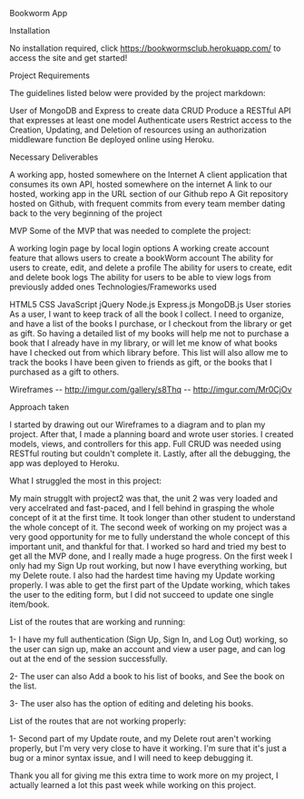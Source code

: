 Bookworm App

Installation

No installation required, click https://bookwormsclub.herokuapp.com/ to access the site and get started!

Project Requirements

The guidelines listed below were provided by the project markdown:

User of MongoDB and Express to create data CRUD Produce a RESTful API that expresses at least one model Authenticate users Restrict access to the Creation, Updating, and Deletion of resources using an authorization middleware function Be deployed online using Heroku.

Necessary Deliverables

A working app, hosted somewhere on the Internet A client application that consumes its own API, hosted somewhere on the internet A link to our hosted, working app in the URL section of our Github repo A Git repository hosted on Github, with frequent commits from every team member dating back to the very beginning of the project

MVP Some of the MVP that was needed to complete the project:

A working login page by local login options
A working create account feature that allows users to create a bookWorm account
The ability for users to create, edit, and delete a profile
The ability for users to create, edit and delete book logs
The ability for users to be able to view logs from previously added ones
Technologies/Frameworks used

HTML5
CSS
JavaScript
jQuery
Node.js
Express.js
MongoDB.js
User stories As a user, I want to keep track of all the book I collect. I need to organize, and have a list of the books I purchase, or I checkout from the library or get as gift. So having a detailed list of my books will help me not to purchase a book that I already have in my library, or will let me know of what books have I checked out from which library before. This list will also allow me to track the books I have been given to friends as gift, or the books that I purchased as a gift to others.

Wireframes -- http://imgur.com/gallery/s8Thq -- http://imgur.com/Mr0CjOv

Approach taken

I started by drawing out our Wireframes to a diagram and to plan my project. After that, I made a planning board and wrote user stories. I created models, views, and controllers for this app. Full CRUD was needed using RESTful routing but couldn't complete it. Lastly, after all the debugging, the app was deployed to Heroku.

What I struggled the most in this project:

My main strugglt with project2 was that, the unit 2 was very loaded and very accelrated and fast-paced, and I fell behind in grasping the whole concept of it at the first time. It took longer than other student to understand the whole concept of it. The second week of working on my project was a very good opportunity for me to fully understand the whole concept of this important unit, and thankful for that. I worked so hard and tried my best to get all the MVP done, and I really made a huge progress. On the first week I only had my Sign Up rout working, but now I have everything working, but my Delete route. I also had the hardest time having my Update working properly. I was able to get the first part of the Update working, which takes the user to the editing form, but I did not succeed to update one single item/book.

List of the routes that are working and running:

1- I have my full authentication (Sign Up, Sign In, and Log Out) working, so the user can sign up, make an account and view a user page, and can log out at the end of the session successfully.

2- The user can also Add a book to his list of books, and See the book on the list.

3- The user also has the option of editing and deleting his books.

List of the routes that are not working properly:

1- Second part of my Update route, and my Delete rout aren't working properly, but I'm very very close to have it working. I'm sure that it's just a bug or a minor syntax issue, and I will need to keep debugging it.

Thank you all for giving me this extra time to work more on my project, I actually learned a lot this past week while working on this project.

